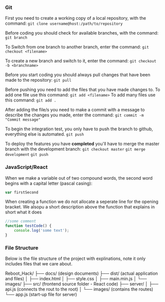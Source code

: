 ### Git
First you need to create a working copy of a local repository, with the command:
`git clone username@host:/path/to/repository`

Before coding you should check for available branches, with the command:
`git branch`

To Switch from one branch to another branch, enter the command:
`git checkout <filename>`

To create a new branch and switch to it, enter the command:
`git checkout -b <branchname>`

Before you start coding you should always pull changes that have been made to the repository:
`git pull`

Before pushing you need to add the files that you have made changes to.
To add one file use this command:
`git add <filename>`
To add many files use this command:
`git add .`

After adding the file/s you need to make a commit with a message to describe the changes you made, enter the command:
`git commit -m "Commit message"`

To begin the integration test, you only have to push the branch to github, everything else is automated.
`git push`

To deploy the features you have **completed** you'll have to merge the master branch with the development branch:
`git checkout master`
`git merge development`
`git push`

### JavaScript/React
When we make a variable out of two compound words, the second word begins with a capital letter (pascal casing): 
```javascript
var firstSecond
```

When creating a function we do not allocate a seperate line for the opening bracket. We alsopu a short description above the function that explains in short what it does

```javascript
//some comment 
function testCode() {
    console.log('some text');
}
```

### File Structure
Below is the file structure of the project with explinations, note it only includes files that we care about.

Reboot_Hack/
├── docs/ (design documents)
├── dist/ (actual application and files)
│   ├── index.html
│   ├── style.css
│   ├── main.min.js
│   └── images/
├── src/ (frontend source folder - React code)
├── server/
│   ├── api.js (connects the rout to the root)
│   └── images/ (contains the routes)
└── app.js (start-up file for server)